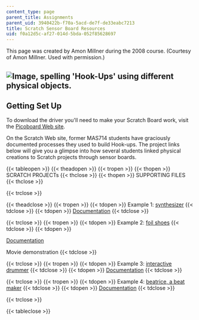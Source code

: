 ```yaml
---
content_type: page
parent_title: Assignments
parent_uid: 3940422b-f70a-5acd-de7f-de33eabc7213
title: Scratch Sensor Board Resources
uid: f0a12d5c-af27-014d-5bda-052f85628697
---
```


This page was created by Amon Millner during the 2008 course. (Courtesy of Amon Millner. Used with permission.)

![Image, spelling 'Hook-Ups' using different physical objects.](/courses/media-arts-and-sciences/mas-714j-technologies-for-creative-learning-fall-2009/assignments/assn4_banner.jpg)
------------------------------------------------------------------------------------------------------------------------------------------------------------------------------------

Getting Set Up
--------------

To download the driver you'll need to make your Scratch Board work, visit the [Picoboard Web site](http://www.picocricket.com/whichpicoboard.html).

On the Scratch Web site, former MAS714 students have graciously documented processes they used to build Hook-ups. The project links below will give you a glimpse into how several students linked physical creations to Scratch projects through sensor boards.

{{< tableopen >}}
{{< theadopen >}}
{{< tropen >}}
{{< thopen >}}
SCRATCH PROJECTs
{{< thclose >}}
{{< thopen >}}
SUPPORTING FILES
{{< thclose >}}

{{< trclose >}}

{{< theadclose >}}
{{< tropen >}}
{{< tdopen >}}
Example 1: [synthesizer](http://scratch.mit.edu/projects/fshea/293344)
{{< tdclose >}}
{{< tdopen >}}
[Documentation](http://scratch.mit.edu/projects/fshea/293676)
{{< tdclose >}}

{{< trclose >}}
{{< tropen >}}
{{< tdopen >}}
Example 2: [foil shoes](http://scratch.mit.edu/projects/agatas/293215)
{{< tdclose >}}
{{< tdopen >}}


[Documentation](http://scratch.mit.edu/projects/agatas/293303)

Movie demonstration
{{< tdclose >}}

{{< trclose >}}
{{< tropen >}}
{{< tdopen >}}
Example 3: [interactive drummer](http://scratch.mit.edu/projects/jlai/293224)
{{< tdclose >}}
{{< tdopen >}}
[Documentation](http://scratch.mit.edu/projects/jlai/293687)
{{< tdclose >}}

{{< trclose >}}
{{< tropen >}}
{{< tdopen >}}
Example 4: [beatrice, a beat maker](http://scratch.mit.edu/projects/kumpf/292482)
{{< tdclose >}}
{{< tdopen >}}
[Documentation](http://scratch.mit.edu/projects/kumpf/292682)
{{< tdclose >}}

{{< trclose >}}

{{< tableclose >}}